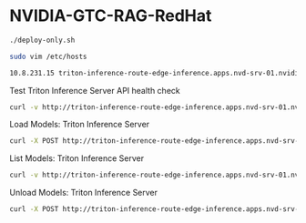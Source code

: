 # NVIDIA-GTC-RAG-RedHat



```bash
./deploy-only.sh
```


```bash
sudo vim /etc/hosts
```

```bash
10.8.231.15 triton-inference-route-edge-inference.apps.nvd-srv-01.nvidia.eng.rdu2.redhat.com
```

Test Triton Inference Server API health check 

```bash
curl -v http://triton-inference-route-edge-inference.apps.nvd-srv-01.nvidia.eng.rdu2.redhat.com/v2/health/ready
```

Load Models: Triton Inference Server

```bash
curl -X POST http://triton-inference-route-edge-inference.apps.nvd-srv-01.nvidia.eng.rdu2.redhat.com/v2/repository/models/bert/load
```

List Models: Triton Inference Server

```bash
curl -v http://triton-inference-route-edge-inference.apps.nvd-srv-01.nvidia.eng.rdu2.redhat.com/v2/repository/models
```


Unload Models: Triton Inference Server

```bash
curl -X POST http://triton-inference-route-edge-inference.apps.nvd-srv-01.nvidia.eng.rdu2.redhat.com/v2/repository/models/bert/unload
```

